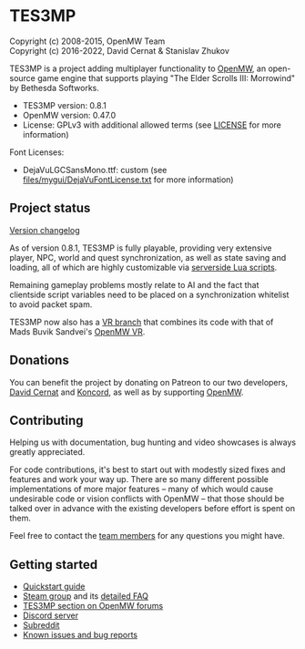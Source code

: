 TES3MP
======

Copyright (c) 2008-2015, OpenMW Team  
Copyright (c) 2016-2022, David Cernat & Stanislav Zhukov

TES3MP is a project adding multiplayer functionality to [OpenMW](https://github.com/OpenMW/openmw), an open-source game engine that supports playing "The Elder Scrolls III: Morrowind" by Bethesda Softworks.

* TES3MP version: 0.8.1
* OpenMW version: 0.47.0
* License: GPLv3 with additional allowed terms (see [LICENSE](https://github.com/TES3MP/TES3MP/blob/master/LICENSE) for more information)

Font Licenses:
* DejaVuLGCSansMono.ttf: custom (see [files/mygui/DejaVuFontLicense.txt](https://github.com/TES3MP/TES3MP/blob/master/files/mygui/DejaVuFontLicense.txt) for more information)

Project status
--------------

[Version changelog](https://github.com/TES3MP/TES3MP/blob/master/tes3mp-changelog.md)

As of version 0.8.1, TES3MP is fully playable, providing very extensive player, NPC, world and quest synchronization, as well as state saving and loading, all of which are highly customizable via [serverside Lua scripts](https://github.com/TES3MP/CoreScripts).

Remaining gameplay problems mostly relate to AI and the fact that clientside script variables need to be placed on a synchronization whitelist to avoid packet spam.

TES3MP now also has a [VR branch](https://github.com/TES3MP/TES3MP/tree/0.8.1-vr) that combines its code with that of Mads Buvik Sandvei's [OpenMW VR](https://gitlab.com/madsbuvi/openmw).

Donations
---------------

You can benefit the project by donating on Patreon to our two developers, [David Cernat](https://www.patreon.com/davidcernat) and [Koncord](https://www.patreon.com/Koncord), as well as by supporting [OpenMW](https://openmw.org).

Contributing
---------------

Helping us with documentation, bug hunting and video showcases is always greatly appreciated.

For code contributions, it's best to start out with modestly sized fixes and features and work your way up. There are so many different possible implementations of more major features – many of which would cause undesirable code or vision conflicts with OpenMW – that those should be talked over in advance with the existing developers before effort is spent on them.

Feel free to contact the [team members](https://github.com/TES3MP/TES3MP/blob/master/tes3mp-credits.md) for any questions you might have.

Getting started
---------------

* [Quickstart guide](https://github.com/TES3MP/TES3MP/wiki/Quickstart-guide)
* [Steam group](https://steamcommunity.com/groups/mwmulti) and its [detailed FAQ](https://steamcommunity.com/groups/mwmulti/discussions/1/353916184342480541/)
* [TES3MP section on OpenMW forums](https://forum.openmw.org/viewforum.php?f=45)
* [Discord server](https://discord.gg/ECJk293)
* [Subreddit](https://www.reddit.com/r/tes3mp)
* [Known issues and bug reports](https://github.com/TES3MP/TES3MP/issues)
